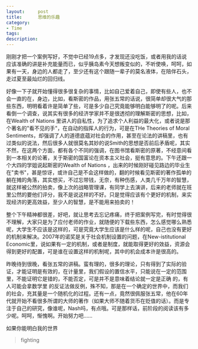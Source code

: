 ```yaml
---
layout:     post
title:      思维的乐趣
category:   
- Time
tags: 
description: 
---
```


刚刚才把一个案例写好，不觉中已经19点多，才发现还没吃饭，或者用我的话说应该准确的讲是补充能量而已，似乎胰岛素今天想叛变似的，不听使唤，呵呵，如果有一天，身边的人都走了，至少还有这个跟随一辈子的莫名液体，在陪伴石头，走过夏至最灿烂的回归线。

好像一下子就开始懂得很多很复杂的事情，比如自己爱着自己，即使有些人，也不会一直的在，身边，比如，看斯密的作品，用张五常的话说，很简单却很大气的那些东西，明明看着许是简单了些，可是多少自己究竟能够明白能够明了的呢。后来看倒一个调查，说其实有很多的经济学家并不是很透彻的理解斯密的思想，比如，在Wealth of Nations 里讲人的自私性，为了追求个人利益的最大化，或者说是那个著名的"看不见的手"，在自动的指挥人的行为，可是在THe Theories of Moral Sentiments，却强调了人的道德底蕴对社会的作用，甚至在论法的讲稿里，也有过类似的说法，然后很多人就很莫名其妙的说Smith的思想是否前后矛盾呢，其实不然，在这两个方面，都有各个不同的强调，在图书馆看斯密的原著，不经意间看到一本相关的论著，关于斯密的国富论在资本主义社会，挺有意思的。下午还跟一个大四的学姐说起斯密的Wealth of Nations ，出来的时候刚好碰见路边的毕业生在"卖书"，甚是惊讶，或许自己是不会这样做的，翻的时候看见斯密的著作孤单的躺在摊的角落，其实想买，不过忘带钱，无奈，有种伤感，人类几千万年的智慧，就这样被公然的拍卖，像上次的战略管理课，有同学上去演讲，后来的老师就在班里公然的要他们评分，我不是说这样的不好。只是觉得应该有个更好的机制，来实现经济的更高效益，至少人的智慧，是不能用来拍卖的！

整个下午精神都很差，好吧，就让思考去忘记疼痛，终于把案例写完，有时觉得很不理解，大家只是为了应付老师的作业，就随便的下载些东西，怎么感觉哪么熟悉呢，大学生不应该是这样的，可是究竟大学生应该是什么样的呢，自己也没有更好的机制来解决。2007年的诺奖是关于社会机制设置的问题，在New-istitutional Economic里，说如果有一定的机制，或者是制度，就能取得更好的效益，资源会得到更好的配置，可是谁在设置这样的机制呢，其中的机会成本许是很高的。

昨晚待到很晚，看张五常的讲稿。蛮有理的，很多的理论，只有得到了实际的验证，才能证明是有效的，在计量里，我们假设的置信水平，只能说在一定的范围里，不能证明它是错的，不能否定，可是并不是意味着结论就一定是正确 的，有人可能会拿数学里 的反证法做反例，殊不知，那是在一个确定的世界中，而我们的社会，充其量是一个随机化的过程。还有一点，竟然很佩服张五常，他在60年代就开始不看很多所谓的大师的著作（如果大师不随着货币在贬值的话）。而是专注于自己的研究，像谁呢，Nash吗，有点哦。可是那样话，前阶段的阅读该有多少呢。呵呵，惭愧啊。开始努力吧……

如果你能明白我的世界

> fighting